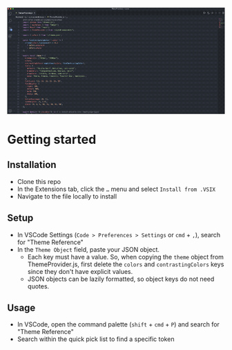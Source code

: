 ![Tutorial](./tutorial.gif?raw=true "Title")

# Getting started

## Installation
* Clone this repo
* In the Extensions tab, click the `…` menu and select `Install from .VSIX`
* Navigate to the file locally to install

## Setup
* In VSCode Settings (`Code > Preferences > Settings` or `cmd` + `,`), search for "Theme Reference"
* In the `Theme Object` field, paste your JSON object.
  * Each key must have a value. So, when copying the `theme` object from ThemeProvider.js, first delete the `colors` and `contrastingColors` keys since they don't have explicit values.
  * JSON objects can be lazily formatted, so object keys do not need quotes.

## Usage

* In VSCode, open the command palette (`shift` + `cmd` + `P`) and search for "Theme Reference"
* Search within the quick pick list to find a specific token